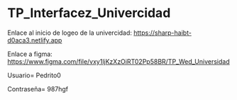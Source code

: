 # TP_Interfacez_Univercidad

Enlace al inicio de logeo de la univercidad: https://sharp-haibt-d0aca3.netlify.app

Enlace a figma: https://www.figma.com/file/vxy1ljKzXzOiRT02Pp58BR/TP_Wed_Universidad

Usuario= Pedrito0

Contraseña= 987hgf
